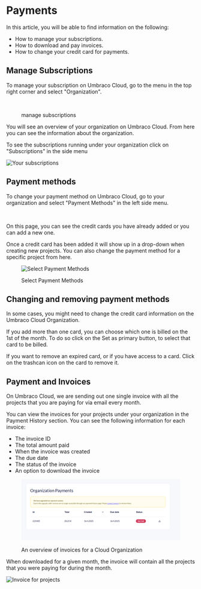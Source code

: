 # Payments

In this article, you will be able to find information on the following:

* How to manage your subscriptions.
* How to download and pay invoices.
* How to change your credit card for payments.

## Manage Subscriptions

To manage your subscription on Umbraco Cloud, go to the menu in the top right corner and select "Organization".

<figure><img src="../../.gitbook/assets/image (34).png" alt=""><figcaption><p>manage subscriptions</p></figcaption></figure>

You will see an overview of your organization on Umbraco Cloud. From here you can see the information about the organization.

To see the subscriptions running under your organization click on "Subscriptions" in the side menu

![Your subscriptions](../manage-subscriptions/images/subscriptions.png)

## Payment methods

To change your payment method on Umbraco Cloud, go to your organization and select "Payment Methods" in the left side menu.

<figure><img src="../../.gitbook/assets/image (35).png" alt=""><figcaption></figcaption></figure>

On this page, you can see the credit cards you have already added or you can add a new one.

Once a credit card has been added it will show up in a drop-down when creating new projects. You can also change the payment method for a specific project from here.

<figure><img src="../../.gitbook/assets/image (37).png" alt="Select Payment Methods"><figcaption><p>Select Payment Methods</p></figcaption></figure>

## Changing and removing payment methods

In some cases, you might need to change the credit card information on the Umbraco Cloud Organization.

If you add more than one card, you can choose which one is billed on the 1st of the month. To do so click on the Set as primary button, to select that card to be billed.

If you want to remove an expired card, or if you have access to a card. Click on the trashcan icon on the card to remove it.

## Payment and Invoices

On Umbraco Cloud, we are sending out one single invoice with all the projects that you are paying for via email every month.

You can view the invoices for your projects under your organization in the Payment History section. You can see the following information for each invoice:

* The invoice ID
* The total amount paid
* When the invoice was created
* The due date
* The status of the invoice
* An option to download the invoice

<figure><img src="../../.gitbook/assets/cloud-invoices-overview.png" alt=""><figcaption><p>An overview of invoices for a Cloud Organization</p></figcaption></figure>

When downloaded for a given month, the invoice will contain all the projects that you were paying for during the month.

![Invoice for projects](../manage-subscriptions/images/invoice.png)
